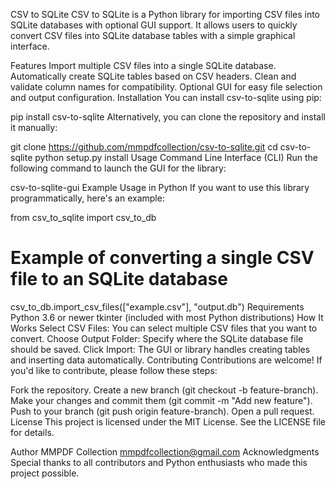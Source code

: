 CSV to SQLite
CSV to SQLite is a Python library for importing CSV files into SQLite databases with optional GUI support. It allows users to quickly convert CSV files into SQLite database tables with a simple graphical interface.

Features
Import multiple CSV files into a single SQLite database.
Automatically create SQLite tables based on CSV headers.
Clean and validate column names for compatibility.
Optional GUI for easy file selection and output configuration.
Installation
You can install csv-to-sqlite using pip:

pip install csv-to-sqlite
Alternatively, you can clone the repository and install it manually:

git clone https://github.com/mmpdfcollection/csv-to-sqlite.git
cd csv-to-sqlite
python setup.py install
Usage
Command Line Interface (CLI)
Run the following command to launch the GUI for the library:

csv-to-sqlite-gui
Example Usage in Python
If you want to use this library programmatically, here's an example:

from csv_to_sqlite import csv_to_db

# Example of converting a single CSV file to an SQLite database
csv_to_db.import_csv_files(["example.csv"], "output.db")
Requirements
Python 3.6 or newer
tkinter (included with most Python distributions)
How It Works
Select CSV Files: You can select multiple CSV files that you want to convert.
Choose Output Folder: Specify where the SQLite database file should be saved.
Click Import: The GUI or library handles creating tables and inserting data automatically.
Contributing
Contributions are welcome! If you'd like to contribute, please follow these steps:

Fork the repository.
Create a new branch (git checkout -b feature-branch).
Make your changes and commit them (git commit -m "Add new feature").
Push to your branch (git push origin feature-branch).
Open a pull request.
License
This project is licensed under the MIT License. See the LICENSE file for details.

Author
MMPDF Collection
mmpdfcollection@gmail.com
Acknowledgments
Special thanks to all contributors and Python enthusiasts who made this project possible.

